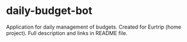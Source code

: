 # daily-budget-bot
Application for daily management of budgets. Created for Eurtrip (home project). Full description and links in README file.
